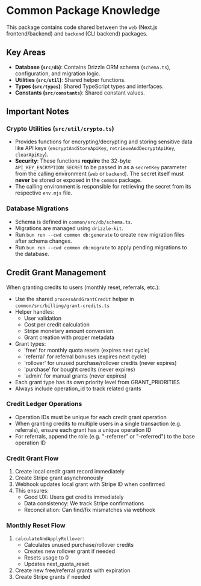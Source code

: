 # Common Package Knowledge

This package contains code shared between the `web` (Next.js frontend/backend) and `backend` (CLI backend) packages.

## Key Areas

- **Database (`src/db`)**: Contains Drizzle ORM schema (`schema.ts`), configuration, and migration logic.
- **Utilities (`src/util`)**: Shared helper functions.
- **Types (`src/types`)**: Shared TypeScript types and interfaces.
- **Constants (`src/constants`)**: Shared constant values.

## Important Notes

### Crypto Utilities (`src/util/crypto.ts`)

- Provides functions for encrypting/decrypting and storing sensitive data like API keys (`encryptAndStoreApiKey`, `retrieveAndDecryptApiKey`, `clearApiKey`).
- **Security**: These functions **require** the 32-byte `API_KEY_ENCRYPTION_SECRET` to be passed in as a `secretKey` parameter from the calling environment (`web` or `backend`). The secret itself must **never** be stored or exposed in the `common` package.
- The calling environment is responsible for retrieving the secret from its respective `env.mjs` file.

### Database Migrations

- Schema is defined in `common/src/db/schema.ts`.
- Migrations are managed using `drizzle-kit`.
- Run `bun run --cwd common db:generate` to create new migration files after schema changes.
- Run `bun run --cwd common db:migrate` to apply pending migrations to the database.

## Credit Grant Management

When granting credits to users (monthly reset, referrals, etc.):
- Use the shared `processAndGrantCredit` helper in `common/src/billing/grant-credits.ts`
- Helper handles:
  - User validation
  - Cost per credit calculation
  - Stripe monetary amount conversion
  - Grant creation with proper metadata
- Grant types:
  - 'free' for monthly quota resets (expires next cycle)
  - 'referral' for referral bonuses (expires next cycle)
  - 'rollover' for unused purchase/rollover credits (never expires)
  - 'purchase' for bought credits (never expires)
  - 'admin' for manual grants (never expires)
- Each grant type has its own priority level from GRANT_PRIORITIES
- Always include operation_id to track related grants

### Credit Ledger Operations

- Operation IDs must be unique for each credit grant operation
- When granting credits to multiple users in a single transaction (e.g. referrals), ensure each grant has a unique operation ID
- For referrals, append the role (e.g. "-referrer" or "-referred") to the base operation ID

### Credit Grant Flow
1. Create local credit grant record immediately
2. Create Stripe grant asynchronously
3. Webhook updates local grant with Stripe ID when confirmed
4. This ensures:
   - Good UX: Users get credits immediately
   - Data consistency: We track Stripe confirmations
   - Reconciliation: Can find/fix mismatches via webhook

### Monthly Reset Flow
1. `calculateAndApplyRollover`:
   - Calculates unused purchase/rollover credits
   - Creates new rollover grant if needed
   - Resets usage to 0
   - Updates next_quota_reset
2. Create new free/referral grants with expiration
3. Create Stripe grants if needed